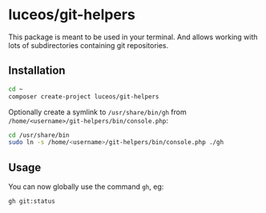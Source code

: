 # luceos/git-helpers

This package is meant to be used in your terminal. And allows
working with lots of subdirectories containing git repositories.

## Installation

```bash
cd ~
composer create-project luceos/git-helpers
```

Optionally create a symlink to `/usr/share/bin/gh` from `/home/<username>/git-helpers/bin/console.php`:

```bash
cd /usr/share/bin
sudo ln -s /home/<username>/git-helpers/bin/console.php ./gh
```
## Usage

You can now globally use the command `gh`, eg:

```bash
gh git:status
```